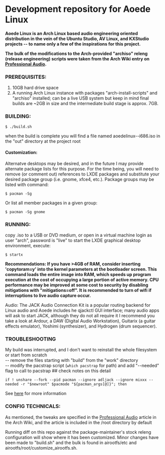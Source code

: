 # Development repository for Aoede Linux

**Aoede Linux is an Arch Linux based audio engineering oriented distribution in the vein of the Ubuntu Studio, AV Linux, and KXStudio projects -- to name only a few of the inspirations for this project.**

**The bulk of the modifications to the Arch-provided "archiso" releng (release engineering) scripts were taken from the Arch Wiki entry on [Professional Audio][1].**

### PREREQUISITES:
1. 10GB hard drive space
2. A running Arch Linux instance with packages "arch-install-scripts" and "archiso" installed; can be a live USB system but keep in mind final builds are ~2GB in size and the intermediate build stage is approx. 7GB. 

### BUILDING:

`$ ./build.sh`

when the build is complete you will find a file named aoedelinux-<date>-i686.iso in the "out" directory at the project root

#### Customization:
Alternatve desktops may be desired, and in the future I may provide alternate package lists for this purpose. For the time being, you will need to remove (or comment out) references to LXDE packages and substitute your desired package group (i.e. gnome, xfce4, etc.). Package groups may be listed with command:

  `$ pacman -Sg`

Or list all member packages in a given group:

`$ pacman -Sg gnome`

### RUNNING:
copy .iso to a USB or DVD medium, or open in a virtual machine
login as user "arch", password is "live"
to start the LXDE graphical desktop environment, execute:

`$ startx`

**Recommendations:
If you have >4GB of RAM, consider inserting 'copytoram=y' into the kernel parameters at the bootloader screen. This command loads the entire image into RAM, which speeds up program execution at the cost of occupying a large portion of active memory. CPU performance may be improved at some cost to security by disabling mitigations with "mitigations=off". It is recommended to turn of wifi if interruptions to live audio capture occur.**

Audio:
  The JACK Audio Connection Kit is a popular routing backend for Linux audio and Aoede includes he qjackctl GUI interface; many audio apps will ask to start JACK, although they do not all require it
  I recommend you take a look at Ardour, a DAW (Digital Audio Workstation), Guitarix (a guitar effects emulator), Yoshimi (synthesizer), and Hydrogen (drum sequencer). 

### TROUBLESHOOTING
My build was interrupted, and I don't want to reinstall the whole filesystem or start from scratch<br>
  -- remove the files starting with "build" from the "work" directory<br>
  -- modify the pacstrap script (`which pacstrap` for path) and add "--needed" flag to call to pacstrap ## check notes on this detail
  
  `if ! unshare --fork --pid pacman --ignore adljack --ignore mixxx --needed -r "$newroot" $pacmode "${pacman_args[@]}"; then`

See [here](https://wiki.archlinux.org/index.php/archiso) for more information

### CONFIG TECHNICALS:
As mentioned, the tweaks are specified in the [Professional Audio][1] article in the Arch Wiki, and the article is included in the /root directory by default

Running diff on this repo against the package-maintainer's stock releng configuration will show where it has been customized. Minor changes have been made to "build.sh" and the bulk is found in airootfs/etc and airootfs/root/customize_airootfs.sh.


[1]: https://wiki.archlinux.org/index.php/Professional_audio/
